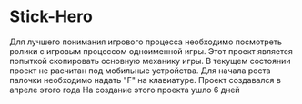 # Stick-Hero
Для лучшего понимания игрового процесса необходимо посмотреть ролики с игровым процессом одноименной игры. Этот проект является попыткой скопировать основную механику игры. 
В текущем состоянии проект не расчитан под мобильные устройства.
Для начала роста палочки необходимо надать "F" на клавиатуре.
Проект создавался в апреле этого года
На создание этого проекта ушло 6 дней

